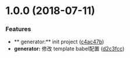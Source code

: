 <a name="1.0.0"></a>
# 1.0.0 (2018-07-11)


### Features

* ** generator:** init project ([c4ac47b](https://github.com/greenfavo/generator-javascript-plugin/commit/c4ac47b))
* **generator:** 修改 template babel配置 ([d2c3fcc](https://github.com/greenfavo/generator-javascript-plugin/commit/d2c3fcc))



